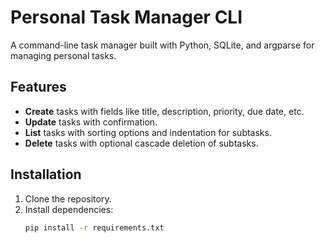 # Personal Task Manager CLI

A command-line task manager built with Python, SQLite, and argparse for managing personal tasks.

## Features

- **Create** tasks with fields like title, description, priority, due date, etc.
- **Update** tasks with confirmation.
- **List** tasks with sorting options and indentation for subtasks.
- **Delete** tasks with optional cascade deletion of subtasks.

## Installation

1. Clone the repository.
2. Install dependencies:
   ```bash
   pip install -r requirements.txt
   ```
